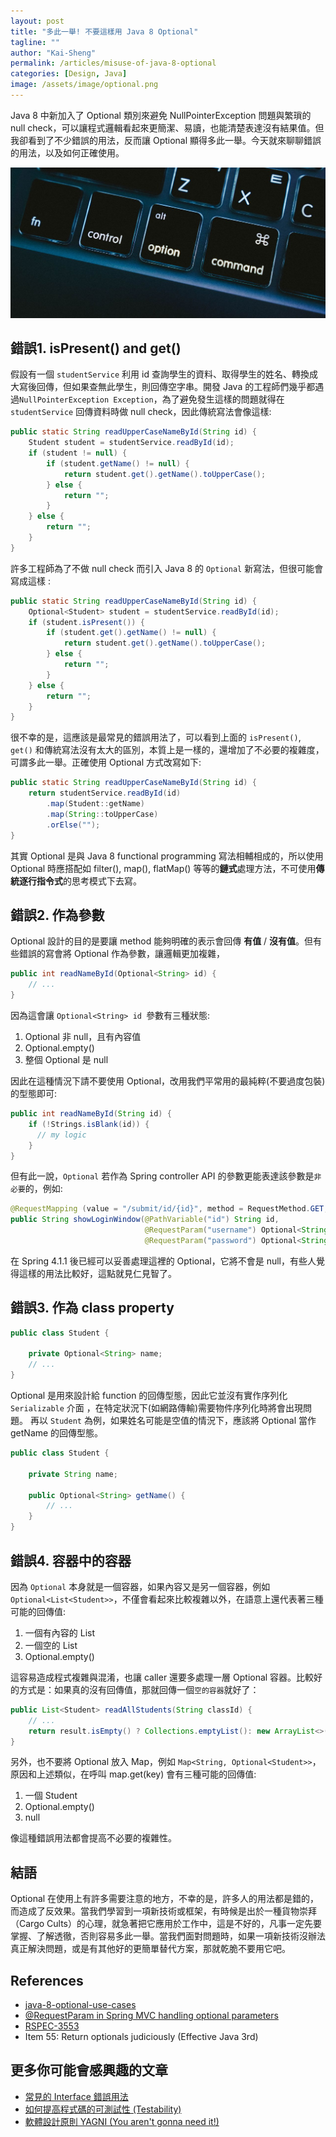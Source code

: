 ```yaml
---
layout: post
title: "多此一舉! 不要這樣用 Java 8 Optional"
tagline: ""
author: "Kai-Sheng"
permalink: /articles/misuse-of-java-8-optional
categories: [Design, Java]
image: /assets/image/optional.png
--- 
```


Java 8 中新加入了 Optional 類別來避免 NullPointerException 問題與繁瑣的 null check，可以讓程式邏輯看起來更簡潔、易讀，也能清楚表達沒有結果值。但我卻看到了不少錯誤的用法，反而讓 Optional 顯得多此一舉。今天就來聊聊錯誤的用法，以及如何正確使用。

![java8-optional](/assets/image/optional.png?size=full)
 
## **錯誤1. isPresent() and get()**
假設有一個 `studentService` 利用 id 查詢學生的資料、取得學生的姓名、轉換成大寫後回傳，但如果查無此學生，則回傳空字串。開發 Java 的工程師們幾乎都遇過`NullPointerException Exception`，為了避免發生這樣的問題就得在 `studentService` 回傳資料時做 null check，因此傳統寫法會像這樣:

```java
public static String readUpperCaseNameById(String id) {
    Student student = studentService.readById(id);
    if (student != null) {
        if (student.getName() != null) {
            return student.get().getName().toUpperCase();
        } else {
            return "";
        }
    } else {
        return "";
    }
}
```
許多工程師為了不做 null check 而引入 Java 8 的 `Optional` 新寫法，但很可能會寫成這樣 :

```java
public static String readUpperCaseNameById(String id) {
    Optional<Student> student = studentService.readById(id);
    if (student.isPresent()) {
        if (student.get().getName() != null) {
            return student.get().getName().toUpperCase();
        } else {
            return "";
        }
    } else {
        return "";
    }
}
```

很不幸的是，這應該是最常見的錯誤用法了，可以看到上面的 `isPresent()`, `get()` 和傳統寫法沒有太大的區別，本質上是一樣的，還增加了不必要的複雜度，可謂多此一舉。正確使用 Optional 方式改寫如下:
 
```java
public static String readUpperCaseNameById(String id) {
    return studentService.readById(id)
        .map(Student::getName)
        .map(String::toUpperCase)
        .orElse("");
}
```
其實 Optional 是與 Java 8 functional programming 寫法相輔相成的，所以使用 Optional 時應搭配如 filter(), map(), flatMap() 等等的**鏈式**處理方法，不可使用**傳統逐行指令式**的思考模式下去寫。

## **錯誤2. 作為參數**

Optional 設計的目的是要讓 method 能夠明確的表示會回傳 **有值** / **沒有值**。但有些錯誤的寫會將 Optional 作為參數，讓邏輯更加複雜，

```java
public int readNameById(Optional<String> id) {
    // ...
}
```

因為這會讓 `Optional<String> id `參數有三種狀態:
1. Optional 非 null，且有內容值
2. Optional.empty()
3. 整個 Optional 是 null

因此在這種情況下請不要使用 Optional，改用我們平常用的最純粹(不要過度包裝)的型態即可:

```java
public int readNameById(String id) {
    if (!Strings.isBlank(id)) {
      // my logic
    }
}
```

但有此一說，`Optional` 若作為 Spring controller API 的參數更能表達該參數是`非必要`的，例如: 

```java
@RequestMapping (value = "/submit/id/{id}", method = RequestMethod.GET, produces="text/xml")
public String showLoginWindow(@PathVariable("id") String id,
                              @RequestParam("username") Optional<String> username,
                              @RequestParam("password") Optional<String> password) { ... }
```

在 Spring 4.1.1 後已經可以妥善處理這裡的 Optional，它將不會是 null，有些人覺得這樣的用法比較好，這點就見仁見智了。

## **錯誤3. 作為 class property**

```java
public class Student {

    private Optional<String> name;
    // ...
}
```

Optional 是用來設計給 function 的回傳型態，因此它並沒有實作序列化 `Serializable` 介面 ，在特定狀況下(如網路傳輸)需要物件序列化時將會出現問題。
再以 `Student` 為例，如果姓名可能是空值的情況下，應該將 Optional 當作 getName 的回傳型態。

```java
public class Student {

    private String name;

    public Optional<String> getName() {
        // ...
    }
}
```

## **錯誤4. 容器中的容器**
因為 `Optional` 本身就是一個容器，如果內容又是另一個容器，例如 `Optional<List<Student>>`，不僅會看起來比較複雜以外，在語意上還代表著三種可能的回傳值:
1. 一個有內容的 List
2. 一個空的 List
3. Optional.empty()

這容易造成程式複雜與混淆，也讓 caller 還要多處理一層 Optional 容器。比較好的方式是：如果真的沒有回傳值，那就回傳一個`空的容器`就好了：

```java
public List<Student> readAllStudents(String classId) {   
    // ... 
    return result.isEmpty() ? Collections.emptyList(): new ArrayList<>(result);
}
```
 
另外，也不要將 Optional 放入 Map，例如 `Map<String, Optional<Student>>`，原因和上述類似，在呼叫 map.get(key) 會有三種可能的回傳值:
1. 一個 Student 
2. Optional.empty()
3. null

像這種錯誤用法都會提高不必要的複雜性。

## **結語**
Optional 在使用上有許多需要注意的地方，不幸的是，許多人的用法都是錯的，而造成了反效果。當我們學習到一項新技術或框架，有時候是出於一種貨物崇拜（Cargo Cults）的心理，就急著把它應用於工作中，這是不好的，凡事一定先要掌握、了解透徹，否則容易多此一舉。當我們面對問題時，如果一項新技術沒辦法真正解決問題，或是有其他好的更簡單替代方案，那就乾脆不要用它吧。

## **References**
- [java-8-optional-use-cases](http://dolszewski.com/java/java-8-optional-use-cases/)
- [@RequestParam in Spring MVC handling optional parameters](https://stackoverflow.com/questions/22373696/requestparam-in-spring-mvc-handling-optional-parameters)
- [RSPEC-3553](https://rules.sonarsource.com/java/tag/clumsy/RSPEC-3553)
- Item 55: Return optionals judiciously (Effective Java 3rd)

## **更多你可能會感興趣的文章**
- [常見的 Interface 錯誤用法](/articles/anti-pattern-of-java-interface-impl-style)
- [如何提高程式碼的可測試性 (Testability)](/articles/testability)
- [軟體設計原則 YAGNI (You aren't gonna need it!)](/articles/yagni-principle)